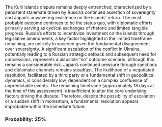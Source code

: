 The Kuril Islands dispute remains deeply entrenched, characterized by a persistent stalemate driven by Russia’s continued assertion of sovereignty and Japan’s unwavering insistence on the islands’ return. The most probable outcome continues to be the status quo, with diplomatic efforts primarily serving as cyclical exchanges of rhetoric and limited tangible progress. Russia’s efforts to incentivize investment on the islands through legislative amendments, a key factor highlighted in the limited timeframe remaining, are unlikely to succeed given the fundamental disagreement over sovereignty. A significant escalation of the conflict in Ukraine, potentially leading to a Russian strategic setback and subsequent need for concessions, represents a plausible “no” outcome scenario, although this remains a considerable risk. Japan’s continued pressure through sanctions and diplomatic channels remains steadfast. The likelihood of a negotiated resolution, facilitated by a third party or a fundamental shift in geopolitical dynamics, is considerably low, dependent on a complex confluence of unpredictable events. The remaining timeframe (approximately 18 days at the time of this assessment) is insufficient to alter the core underlying factors driving the dispute. Therefore, despite the possibility of escalation or a sudden shift in momentum, a fundamental resolution appears improbable within the immediate future.


### Probability: 25%